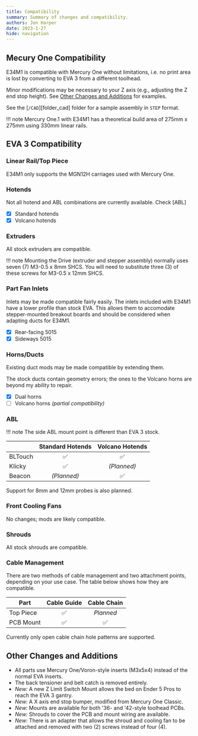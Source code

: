 ```yaml
---
title: Compatibility
summary: Summary of changes and compatibility.
authors: Jon Harper
date: 2023-1-27
hide: navigation
---
```




## Mecury One Compatibility

E34M1 is compatible with Mercury One without limitations, i.e. no print area is lost by converting to EVA 3 from a different toolhead.

Minor modifications may be necessary to your Z axis (e.g., adjusting the Z end stop height). See [Other Changes and Additions](#other-changes-and-additions) for examples.

See the [`/CAD`][folder_cad] folder for a sample assembly in `STEP` format.

!!! note
    Mercury One.1 with E34M1 has a theoretical build area of 275mm x 275mm using 330mm linear rails.

## EVA 3 Compatibility

### Linear Rail/Top Piece

E34M1 only supports the MGN12H carriages used with Mercury One.

### Hotends

Not all hotend and ABL combinations are currently available. Check [ABL]

- [x] Standard hotends
- [x] Volcano hotends

### Extruders

All stock extruders are compatible.

!!! note
    Mounting the Drive (extruder and stepper assembly) normally uses seven (7) M3-0.5 x 8mm SHCS. You will need to substitute three (3) of these screws for M3-0.5 x 12mm SHCS.

### Part Fan Inlets

Inlets may be made compatible fairly easily. The inlets included with E34M1 have a lower profile than stock EVA. This allows them to accomodate stepper-mounted breakout boards and should be considered when adapting ducts for E34M1.

- [x] Rear-facing 5015
- [x] Sideways 5015

### Horns/Ducts

Existing duct mods may be made compatible by extending them.

The stock ducts contain geometry errors; the ones to the Volcano horns are beyond my ability to repair.

- [x] Dual horns
- [ ] Volcano horns *(partial compatibility)*

### ABL

!!! note
    The side ABL mount point is different than EVA 3 stock.

|         | Standard Hotends | Volcano Hotends |
|---------|:------------------:|:------------------:|
| BLTouch | :white_check_mark: | :white_check_mark: |
| Klicky  | :white_check_mark: | *(Planned)*        |
| Beacon  | *(Planned)*        | :white_check_mark: |

Support for 8mm and 12mm probes is also planned.

### Front Cooling Fans

No changes; mods are likely compatible.

### Shrouds

All stock shrouds are compatible.

### Cable Management

There are two methods of cable management and two attachment points, depending on your use case. The table below shows how they are compatible.

| Part | Cable Guide | Cable Chain |
|------|:-----------:|:-----------:|
| Top Piece | :white_check_mark: | *Planned* |
| PCB Mount | :white_check_mark: | :white_check_mark: |

Currently only open cable chain hole patterns are supported.

## Other Changes and Additions

- All parts use Mercury One/Voron-style inserts (M3x5x4) instead of the normal EVA inserts.
- The back tensioner and belt catch is removed entirely.
- *New:* A new Z Limit Switch Mount allows the bed on Ender 5 Pros to reach the EVA 3 gantry.
- *New:* A X axis end stop bumper, modified from Mercury One Classic.
- *New:* Mounts are available for both '36- and '42-style toolhead PCBs.
- *New:* Shrouds to cover the PCB and mount wiring are available.
- *New:* There is an adapter that allows the shroud and cooling fan to be attached and removed with two (2) screws instead of four (4).